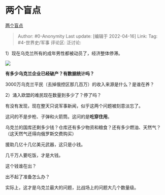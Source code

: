# 两个盲点
[两个盲点](https://zhuanlan.zhihu.com/p/498341707)

> Author: #0-Anonymity
> Last update: [编辑于 2022-04-16]
> Link:
> Tag: #4-世界史/军事
> 评论区:
> 泛讨论:

1）现在乌克兰所有的成年男性都被动员了，经济整体停滞。

![](https://pic4.zhimg.com/80/v2-2658b9b21b9981d346fb9f6081efda73_1440w.jpg)

**有多少乌克兰企业已经破产？有数据统计吗？**

3000万乌克兰平民（去掉俄控区那几百万）的收入来源是什么？是谁在养？

2）涌入欧盟的难民现在数量到多少了？停了吗？

有没有发现，现在整天只说军事新闻，似乎这两个问题被刻意淡忘了。

这问的不是步枪、子弹和火箭筒。这问的是**吃穿住用**。

乌克兰的国库还剩多少钱？仓库还有多少物资和粮食？还有多少燃油、天然气？（这天然气还得向俄罗斯交费购买）

援助几亿十几亿美元武器，这只是小钱。

几千万人要吃饭，才是大钱。

这个钱谁在出？

出不起了准备怎么办？

实际上，这才是乌克兰最大的问题，比战场上的问题大几个数量级。

